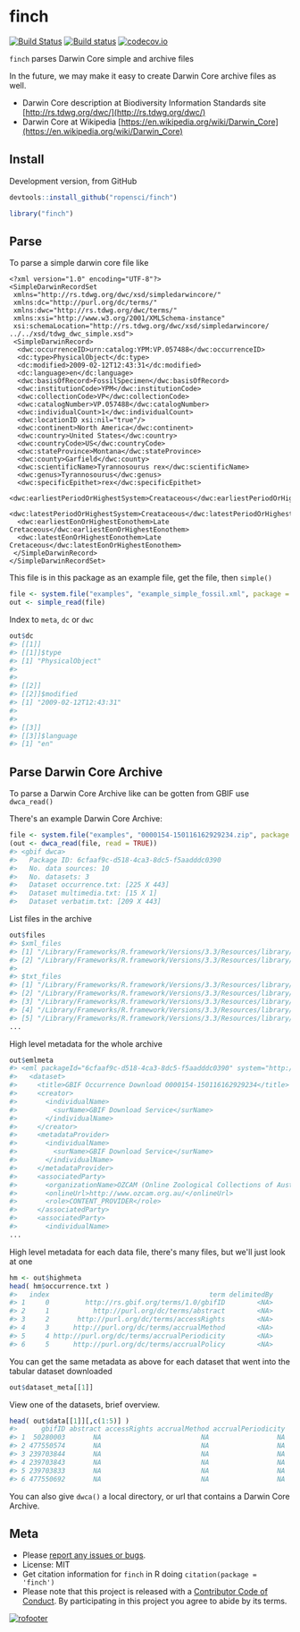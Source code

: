 finch
=====



[![Build Status](https://api.travis-ci.org/ropensci/finch.png)](https://travis-ci.org/ropensci/finch)
[![Build status](https://ci.appveyor.com/api/projects/status/rsjg02cbwfbujxn0?svg=true)](https://ci.appveyor.com/project/sckott/finch)
[![codecov.io](https://codecov.io/github/ropensci/finch/coverage.svg?branch=master)](https://codecov.io/github/ropensci/finch?branch=master)

`finch` parses Darwin Core simple and archive files

In the future, we may make it easy to create Darwin Core archive files as well.

* Darwin Core description at Biodiversity Information Standards site [http://rs.tdwg.org/dwc/](http://rs.tdwg.org/dwc/)
* Darwin Core at Wikipedia [https://en.wikipedia.org/wiki/Darwin_Core](https://en.wikipedia.org/wiki/Darwin_Core)

## Install

Development version, from GitHub


```r
devtools::install_github("ropensci/finch")
```


```r
library("finch")
```

## Parse

To parse a simple darwin core file like

```
<?xml version="1.0" encoding="UTF-8"?>
<SimpleDarwinRecordSet
 xmlns="http://rs.tdwg.org/dwc/xsd/simpledarwincore/"
 xmlns:dc="http://purl.org/dc/terms/"
 xmlns:dwc="http://rs.tdwg.org/dwc/terms/"
 xmlns:xsi="http://www.w3.org/2001/XMLSchema-instance"
 xsi:schemaLocation="http://rs.tdwg.org/dwc/xsd/simpledarwincore/ ../../xsd/tdwg_dwc_simple.xsd">
 <SimpleDarwinRecord>
  <dwc:occurrenceID>urn:catalog:YPM:VP.057488</dwc:occurrenceID>
  <dc:type>PhysicalObject</dc:type>
  <dc:modified>2009-02-12T12:43:31</dc:modified>
  <dc:language>en</dc:language>
  <dwc:basisOfRecord>FossilSpecimen</dwc:basisOfRecord>
  <dwc:institutionCode>YPM</dwc:institutionCode>
  <dwc:collectionCode>VP</dwc:collectionCode>
  <dwc:catalogNumber>VP.057488</dwc:catalogNumber>
  <dwc:individualCount>1</dwc:individualCount>
  <dwc:locationID xsi:nil="true"/>
  <dwc:continent>North America</dwc:continent>
  <dwc:country>United States</dwc:country>
  <dwc:countryCode>US</dwc:countryCode>
  <dwc:stateProvince>Montana</dwc:stateProvince>
  <dwc:county>Garfield</dwc:county>
  <dwc:scientificName>Tyrannosourus rex</dwc:scientificName>
  <dwc:genus>Tyrannosourus</dwc:genus>
  <dwc:specificEpithet>rex</dwc:specificEpithet>
  <dwc:earliestPeriodOrHighestSystem>Creataceous</dwc:earliestPeriodOrHighestSystem>
  <dwc:latestPeriodOrHighestSystem>Creataceous</dwc:latestPeriodOrHighestSystem>
  <dwc:earliestEonOrHighestEonothem>Late Cretaceous</dwc:earliestEonOrHighestEonothem>
  <dwc:latestEonOrHighestEonothem>Late Cretaceous</dwc:latestEonOrHighestEonothem>
 </SimpleDarwinRecord>
</SimpleDarwinRecordSet>
```

This file is in this package as an example file, get the file, then `simple()`


```r
file <- system.file("examples", "example_simple_fossil.xml", package = "finch")
out <- simple_read(file)
```

Index to `meta`, `dc` or `dwc`


```r
out$dc
#> [[1]]
#> [[1]]$type
#> [1] "PhysicalObject"
#> 
#> 
#> [[2]]
#> [[2]]$modified
#> [1] "2009-02-12T12:43:31"
#> 
#> 
#> [[3]]
#> [[3]]$language
#> [1] "en"
```

## Parse Darwin Core Archive

To parse a Darwin Core Archive like can be gotten from GBIF use `dwca_read()`

There's an example Darwin Core Archive:


```r
file <- system.file("examples", "0000154-150116162929234.zip", package = "finch")
(out <- dwca_read(file, read = TRUE))
#> <gbif dwca>
#>   Package ID: 6cfaaf9c-d518-4ca3-8dc5-f5aadddc0390
#>   No. data sources: 10
#>   No. datasets: 3
#>   Dataset occurrence.txt: [225 X 443]
#>   Dataset multimedia.txt: [15 X 1]
#>   Dataset verbatim.txt: [209 X 443]
```

List files in the archive


```r
out$files
#> $xml_files
#> [1] "/Library/Frameworks/R.framework/Versions/3.3/Resources/library/finch/examples/0000154-150116162929234/meta.xml"    
#> [2] "/Library/Frameworks/R.framework/Versions/3.3/Resources/library/finch/examples/0000154-150116162929234/metadata.xml"
#> 
#> $txt_files
#> [1] "/Library/Frameworks/R.framework/Versions/3.3/Resources/library/finch/examples/0000154-150116162929234/citations.txt" 
#> [2] "/Library/Frameworks/R.framework/Versions/3.3/Resources/library/finch/examples/0000154-150116162929234/multimedia.txt"
#> [3] "/Library/Frameworks/R.framework/Versions/3.3/Resources/library/finch/examples/0000154-150116162929234/occurrence.txt"
#> [4] "/Library/Frameworks/R.framework/Versions/3.3/Resources/library/finch/examples/0000154-150116162929234/rights.txt"    
#> [5] "/Library/Frameworks/R.framework/Versions/3.3/Resources/library/finch/examples/0000154-150116162929234/verbatim.txt"  
...
```

High level metadata for the whole archive


```r
out$emlmeta
#> <eml packageId="6cfaaf9c-d518-4ca3-8dc5-f5aadddc0390" system="http://gbif.org" scope="system" xml:lang="en" xsi:schemaLocation="eml://ecoinformatics.org/eml-2.1.1 http://rs.gbif.org/schema/eml-gbif-profile/1.0.2/eml.xsd">
#>   <dataset>
#>     <title>GBIF Occurrence Download 0000154-150116162929234</title>
#>     <creator>
#>       <individualName>
#>         <surName>GBIF Download Service</surName>
#>       </individualName>
#>     </creator>
#>     <metadataProvider>
#>       <individualName>
#>         <surName>GBIF Download Service</surName>
#>       </individualName>
#>     </metadataProvider>
#>     <associatedParty>
#>       <organizationName>OZCAM (Online Zoological Collections of Australian Museums) Provider</organizationName>
#>       <onlineUrl>http://www.ozcam.org.au/</onlineUrl>
#>       <role>CONTENT_PROVIDER</role>
#>     </associatedParty>
#>     <associatedParty>
#>       <individualName>
...
```

High level metadata for each data file, there's many files, but we'll just look at one


```r
hm <- out$highmeta
head( hm$occurrence.txt )
#>   index                                        term delimitedBy
#> 1     0         http://rs.gbif.org/terms/1.0/gbifID        <NA>
#> 2     1           http://purl.org/dc/terms/abstract        <NA>
#> 3     2       http://purl.org/dc/terms/accessRights        <NA>
#> 4     3      http://purl.org/dc/terms/accrualMethod        <NA>
#> 5     4 http://purl.org/dc/terms/accrualPeriodicity        <NA>
#> 6     5      http://purl.org/dc/terms/accrualPolicy        <NA>
```

You can get the same metadata as above for each dataset that went into the tabular dataset downloaded


```r
out$dataset_meta[[1]]
```

View one of the datasets, brief overview.


```r
head( out$data[[1]][,c(1:5)] )
#>      gbifID abstract accessRights accrualMethod accrualPeriodicity
#> 1  50280003       NA                         NA                 NA
#> 2 477550574       NA                         NA                 NA
#> 3 239703844       NA                         NA                 NA
#> 4 239703843       NA                         NA                 NA
#> 5 239703833       NA                         NA                 NA
#> 6 477550692       NA                         NA                 NA
```

You can also give `dwca()` a local directory, or url that contains a Darwin Core Archive.

## Meta

* Please [report any issues or bugs](https://github.com/ropensci/finch/issues).
* License: MIT
* Get citation information for `finch` in R doing `citation(package = 'finch')`
* Please note that this project is released with a [Contributor Code of Conduct](CONDUCT.md). By participating in this project you agree to abide by its terms.

[![rofooter](https://ropensci.org/public_images/github_footer.png)](https://ropensci.org)
